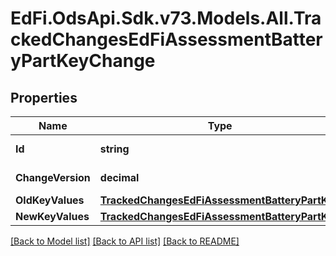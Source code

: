 # EdFi.OdsApi.Sdk.v73.Models.All.TrackedChangesEdFiAssessmentBatteryPartKeyChange

## Properties

Name | Type | Description | Notes
------------ | ------------- | ------------- | -------------
**Id** | **string** | Resource identifier | [optional] 
**ChangeVersion** | **decimal** | Change version | [optional] 
**OldKeyValues** | [**TrackedChangesEdFiAssessmentBatteryPartKey**](TrackedChangesEdFiAssessmentBatteryPartKey.md) |  | [optional] 
**NewKeyValues** | [**TrackedChangesEdFiAssessmentBatteryPartKey**](TrackedChangesEdFiAssessmentBatteryPartKey.md) |  | [optional] 

[[Back to Model list]](../../README.md#documentation-for-models) [[Back to API list]](../../README.md#documentation-for-api-endpoints) [[Back to README]](../../README.md)

